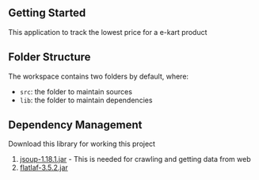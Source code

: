 ## Getting Started

This application to track the lowest price for a e-kart product

## Folder Structure

The workspace contains two folders by default, where:

- `src`: the folder to maintain sources
- `lib`: the folder to maintain dependencies



## Dependency Management

Download this library for working this project

1. [jsoup-1.18.1.jar](https://jsoup.org/download) - This is needed for crawling and getting data from web
2. [flatlaf-3.5.2.jar](https://search.maven.org/artifact/com.formdev/flatlaf/3.5.2/jar?eh=)


